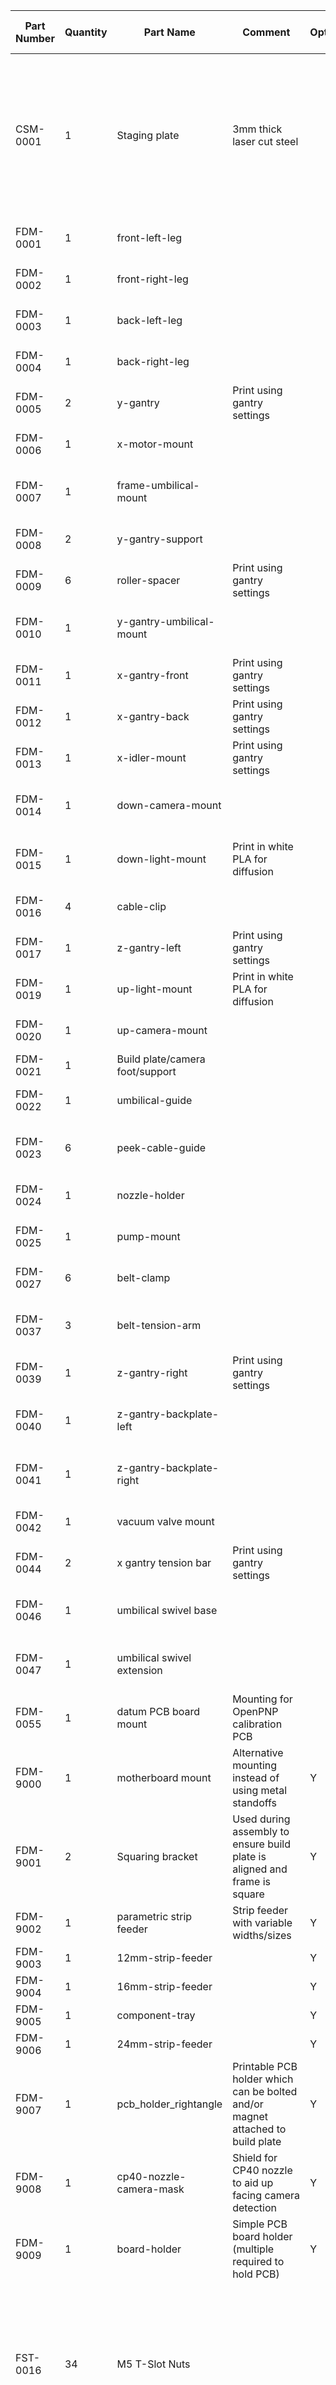 |Part Number|Quantity|Part Name|Comment|Optional|Image|3d Model Filename|FreeCad Model Filename|Supplier|Supplier URL|Alt. Supplier|Alt. Supplier URL|
|-----------|-----------|-----------|-----------|-----------|-----------|-----------|-----------|-----------|-----------|-----------|-----------|
|CSM-0001|1|Staging plate|3mm thick laser cut steel||<img src="https://cdn.shopify.com/s/files/1/0570/4256/7355/products/staging-plate-hero.png?v=1624726134" width="256"/>|||Opulo|[Link](https://opulo.io/products/staging-plate)|||
|FDM-0001|1|front-left-leg||||FDM-0001.stl|FDM-0001_front-left-leg.FCStd|||||
|FDM-0002|1|front-right-leg||||FDM-0002.stl|FDM-0002_front-right-leg.FCStd|||||
|FDM-0003|1|back-left-leg||||FDM-0003.stl|FDM-0003_back-left-leg.FCStd|||||
|FDM-0004|1|back-right-leg||||FDM-0004.stl|FDM-0004_back-right-leg.FCStd|||||
|FDM-0005|2|y-gantry|Print using gantry settings|||FDM-0005.stl|FDM-0005_y-gantry.FCStd|||||
|FDM-0006|1|x-motor-mount||||FDM-0006.stl|FDM-0006_x-motor-mount.FCStd|||||
|FDM-0007|1|frame-umbilical-mount||||FDM-0007.stl|FDM-0007_frame-umbilical-mount.FCStd|||||
|FDM-0008|2|y-gantry-support||||FDM-0008.stl|FDM-0008_y-gantry-support.FCStd|||||
|FDM-0009|6|roller-spacer|Print using gantry settings|||FDM-0009.stl|FDM-0009_roller-spacer.FCStd|||||
|FDM-0010|1|y-gantry-umbilical-mount||||FDM-0010.stl|FDM-0010_y-gantry-umbilical-mount.FCStd|||||
|FDM-0011|1|x-gantry-front|Print using gantry settings|||FDM-0011.stl|FDM-0011_x-gantry-front.FCStd|||||
|FDM-0012|1|x-gantry-back|Print using gantry settings|||FDM-0012.stl|FDM-0012_x-gantry-back.FCStd|||||
|FDM-0013|1|x-idler-mount|Print using gantry settings|||FDM-0013.stl|FDM-0013_x-idler-mount.FCStd|||||
|FDM-0014|1|down-camera-mount||||FDM-0014.stl|FDM-0014_down-camera-mount.FCStd|||||
|FDM-0015|1|down-light-mount|Print in white PLA for diffusion|||FDM-0015.stl|FDM-0015_down-light-mount.FCStd|||||
|FDM-0016|4|cable-clip||||FDM-0016.stl|FDM-0016_cable-clip.FCStd|||||
|FDM-0017|1|z-gantry-left|Print using gantry settings|||FDM-0017.stl|FDM-0017_z-gantry-left.FCStd|||||
|FDM-0019|1|up-light-mount|Print in white PLA for diffusion|||FDM-0019.stl|FDM-0019_up-light-mount.FCStd|||||
|FDM-0020|1|up-camera-mount||||FDM-0020.stl|FDM-0020_up-camera-mount.FCStd|||||
|FDM-0021|1|Build plate/camera foot/support||||FDM-0021.stl|FDM-0021_foot.FCStd|||||
|FDM-0022|1|umbilical-guide||||FDM-0022.stl|FDM-0022_umbilical-guide.FCStd|||||
|FDM-0023|6|peek-cable-guide||||FDM-0023.stl|FDM-0023_peek-cable-guide.FCStd|||||
|FDM-0024|1|nozzle-holder||||FDM-0024.stl|FDM-0024_nozzle-holder.FCStd|||||
|FDM-0025|1|pump-mount||||FDM-0025.stl|FDM-0025_pump-mount.FCStd|||||
|FDM-0027|6|belt-clamp||||FDM-0027.stl|FDM-0027_belt-clamp.FCStd|||||
|FDM-0037|3|belt-tension-arm||||FDM-0037.stl|FDM-0037_belt-tension-arm.FCStd|||||
|FDM-0039|1|z-gantry-right|Print using gantry settings|||FDM-0039.stl|FDM-0039_z-gantry-right.FCStd|||||
|FDM-0040|1|z-gantry-backplate-left||||FDM-0040.stl|FDM-0040_z-gantry-backplate-left.FCStd|||||
|FDM-0041|1|z-gantry-backplate-right||||FDM-0041.stl|FDM-0041_z-gantry-backplate-right.FCStd|||||
|FDM-0042|1|vacuum valve mount||||FDM-0042.stl|FDM-0042_valve-mount.FCStd|||||
|FDM-0044|2|x gantry tension bar|Print using gantry settings|||FDM-0044.stl|FDM-0044_x-gantry-tension-bar.FCStd|||||
|FDM-0046|1|umbilical swivel base||||FDM-0046.stl|FDM-0046_umbilical-swivel-base.FCStd|||||
|FDM-0047|1|umbilical swivel extension||||FDM-0047.stl|FDM-0047_umbilical-swivel-extension.FCStd|||||
|FDM-0055|1|datum PCB board mount|Mounting for OpenPNP calibration PCB|||FDM-0055.stl|FDM-0055_datum-board-mount.FCStd|||||
|FDM-9000|1|motherboard mount|Alternative mounting instead of using metal standoffs|Y||||||||
|FDM-9001|2|Squaring bracket|Used during assembly to ensure build plate is aligned and frame is square|Y||FDM-9001.stl|FDM-9001_squaring-bracket.FCStd|||||
|FDM-9002|1|parametric strip feeder|Strip feeder with variable widths/sizes|Y||||||||
|FDM-9003|1|12mm-strip-feeder||Y||||||||
|FDM-9004|1|16mm-strip-feeder||Y||||||||
|FDM-9005|1|component-tray||Y||||||||
|FDM-9006|1|24mm-strip-feeder||Y||||||||
|FDM-9007|1|pcb_holder_rightangle|Printable PCB holder which can be bolted and/or magnet attached to build plate|Y||||||||
|FDM-9008|1|cp40-nozzle-camera-mask|Shield for CP40 nozzle to aid up facing camera detection|Y||||||||
|FDM-9009|1|board-holder|Simple PCB board holder (multiple required to hold PCB)|Y||||||||
|FST-0016|34|M5 T-Slot Nuts|||<img src="https://m.media-amazon.com/images/I/51AI2rmWaML._AC_SX466_.jpg" width="256"/>|||Amazon|[Link](https://amzn.to/3b1d14V)|||
|FST-0017|3|M3 Stainless Steel Cap Nut|||<img src="https://www.mcmaster.com/mvD/Contents/gfx/ImageCache/940/94000a330-@1x_637617828589173547.png" width="256"/>|||McMaster|[Link](https://www.mcmaster.com/94000A330)|||
|FST-0018|31|ISO4032 Nut M5|Standard nut||<img src="https://www.mcmaster.com/mvD/Contents/gfx/ImageCache/905/90592A095p1-b01-digitall@2x_636713274655350000.png" width="256"/>|||McMaster|[Link](https://www.mcmaster.com/90592a095)|||
|FST-0020|30|ISO4762 Screw M5x10|Cap Head Screw||<img src="https://i.accu.co.uk/360/_APC/SSC-A2/0_20.png?w=200" width="256"/>|||McMaster|[Link](https://www.mcmaster.com/93070a121)|||
|FST-0021|14|ISO4762 Screw M5x25|Cap Head Screw||<img src="https://i.accu.co.uk/360/_APC/SSC-A2/0_20.png?w=200" width="256"/>|||McMaster|[Link](https://www.mcmaster.com/90128A249)|||
|FST-0024|43|ISO4032 Nut M3|Standard nut||<img src="https://www.mcmaster.com/mvD/Contents/gfx/ImageCache/905/90592A085p1-b01-digitall@2x_636713274654410000.png" width="256"/>|||McMaster|[Link](https://www.mcmaster.com/90592A085)|||
|FST-0029|11|ISO4762 Screw M3x16|Cap Head Screw||<img src="https://i.accu.co.uk/360/_APC/SSC-A2/0_20.png?w=200" width="256"/>|||McMaster|[Link](https://www.mcmaster.com/91292A115)|||
|FST-0031|9|ISO4762 Screw M3x30|Cap Head Screw||<img src="https://i.accu.co.uk/360/_APC/SSC-A2/0_20.png?w=200" width="256"/>|||McMaster|[Link](https://www.mcmaster.com/91292A022)|||
|FST-0032|8|ISO4762 Screw M2.5x8|Cap Head Screw||<img src="https://i.accu.co.uk/360/_APC/SSC-A2/0_20.png?w=200" width="256"/>|||McMaster|[Link](https://www.mcmaster.com/91239A756)|||
|FST-0033|7|DIN985 Nut M5|Nylon Locking Nut||<img src="https://res.cloudinary.com/rsc/image/upload/F0524310-01" width="256"/>|||||||
|FST-0034|4|ISO4762 Screw M2.5x20|||<img src="https://i.accu.co.uk/360/_APC/SSC-A2/0_20.png?w=200" width="256"/>|||||||
|FST-0035|14|ISO4762 Screw M5x40|||<img src="https://i.accu.co.uk/360/_APC/SSC-A2/0_20.png?w=200" width="256"/>|||||||
|FST-0036|18|ISO7380-1 Screw M3x10|Hexagon socket button head screw||<img src="https://www.mcmaster.com/mvD/Contents/gfx/ImageCache/913/91306A379p1-b01-digitall@1x_637067327753177788.png" width="256"/>|||||||
|FST-0037|14|ISO7380-1 Screw M3x14|Hexagon socket button head screw||<img src="https://www.mcmaster.com/mvD/Contents/gfx/ImageCache/913/91306A379p1-b01-digitall@1x_637067327753177788.png" width="256"/>|||||||
|FST-0038|31|ISO7380-1 Screw M3x8|Hexagon socket button head screw||<img src="https://www.mcmaster.com/mvD/Contents/gfx/ImageCache/913/91306A379p1-b01-digitall@1x_637067327753177788.png" width="256"/>|||||||
|FST-0039|16|ISO7380-1 Screw M5x8|Hexagon socket button head screw||<img src="https://www.mcmaster.com/mvD/Contents/gfx/ImageCache/913/91306A379p1-b01-digitall@1x_637067327753177788.png" width="256"/>|||||||
|OTS-0001|1|CP40 Holder|||<img src="https://www.robotdigg.com/crab/image/2016/09/24/2dc797b0066ef492441f43c2f25c37a9-300-300.jpeg" width="256"/>|||RobotDigg|[Link](https://www.robotdigg.com/product/799/OpenPnP-CP40-Holder)|Alibaba|[Link](https://www.alibaba.com/product-detail/SMT-SPARE-PARTS-SAMSUNG-CP40-NOZZLE_60863912898.html?spm=a2700.galleryofferlist.normal_offer.d_title.795d3049d6w6hc)|
|OTS-0002|2|ELP Camera (720p, 6mm lens)||||||||||
|OTS-0003|1|Vacuum Pump||||||Amazon|[Link](https://www.amazon.com/gp/product/B0786BQYKM/ref=ppx_yo_dt_b_asin_title_o01_s01?ie=UTF8&psc=1)|||
|OTS-0005|10|Zip tie||||||||||
|OTS-0007|1|Y Gantry Braided Cable Sleeve Cable Protector||||||||||
|OTS-0008|1|X Gantry Braided Cable Sleeve Cable Protector||||||||||
|OTS-0009|1|Pneumatic Union Y Reducer||||||Automation Direct|[Link](https://www.automationdirect.com/adc/shopping/catalog/pneumatic_components/push-to-connect_union_pneumatic_fittings_(thermoplastic)/union_y_reducer/ury6m-4m)|||
|OTS-0010|7|20mm x 20mm Aluminum V-Slot - 600mm||||||Amazon|[Link](https://www.amazon.com/gp/product/B085BMVZM7/ref=ppx_yo_dt_b_search_asin_title?ie=UTF8&psc=1)|||
|OTS-0011|10|V-Slot Rollers|5mm center hole/24mm diameter outer/10.2mm width||<img src="https://m.media-amazon.com/images/I/614DXvFTqsL._SX522_.jpg" width="256"/>|||Amazon|[Link](https://amzn.to/2Y71mP9)|||
|OTS-0012|4|NEMA 17 Stepper Motor|||<img src="https://m.media-amazon.com/images/I/51vXZxg5QFL._SL1000_.jpg" width="256"/>|||Amazon|[Link](https://www.amazon.com/STEPPERONLINE-Stepper-63-74oz-Connector-Extruder/dp/B07LCHHQ97/ref=sr_1_4?dchild=1&keywords=nema+17+stepper+motor&qid=1621417893&s=industrial&sr=1-4)|||
|OTS-0013|1|NEMA 11 Hollow Shaft Stepper 11HY3406-9SK842||||||RobotDigg|[Link](https://www.robotdigg.com/product/798/NEMA11-hollow-shaft-stepper-for-Pick-and-Place-Machine)|||
|OTS-0014|4|9mm LML9B Miniature Linear Rail (100mm length)|||<img src="https://m.media-amazon.com/images/I/51WG8VNpIYL._AC_SX466_.jpg" width="256"/>|||Amazon|[Link](https://amzn.to/2Y2p8vJ)|||
|OTS-0015|6|2020 Corner Bracket (metal)||||||Amazon|[Link](https://www.amazon.com/Black-Corner-Connector-Aluminum-Extrusion/dp/B01GF2LG86/ref=sr_1_58?crid=2GQK0KJNHKAPK&dchild=1&keywords=2020+aluminum+extrusion+bracket&qid=1621416786&s=hi&sprefix=2020+bracket+alumin%2Ctools%2C157&sr=1-58)|McMaster|[Link](https://www.mcmaster.com/5537T498/)|
|OTS-0016|4|GT2 Idler||||||Amazon|[Link](https://www.amazon.com/WINSINN-Aluminum-Timing-Pulley-Printer/dp/B07BPGYX3G/ref=psdc_16411441_t1_B078SD2XGL)|||
|OTS-0017|4|GT2 Pulleys||||||Amazon|[Link](https://www.amazon.com/WINSINN-Aluminum-Synchronous-Timing-Printer/dp/B077GNZK3J/ref=psdc_16411441_t1_B07JJLZTLV?th=1)|||
|OTS-0018|1|Push-To-Connect Pneumatic Fitting - MS4M-M5||||||Automation Direct|[Link](https://www.automationdirect.com/adc/shopping/catalog/pneumatic_components/push-to-connect_r-thread_pneumatic_fittings_(thermoplastic)/male_straight_(hex_body)/ms4m-m5)|||
|OTS-0019|3|Makerbot Limit Switch|||<img src="https://m.media-amazon.com/images/I/51EsYhyjJAL.jpg" width="256"/>|||Amazon|[Link](https://www.amazon.com/D-FLIFE-Printer-Mechanical-Switches-Makerbot/dp/B089K5MX21)|||
|OTS-0020|1|3-Way_Solenoid_Valve||||||||||
|OTS-0021|1|1kg Spool of PLA|Recommend dark color except for where stated||<img src="https://m.media-amazon.com/images/I/61WRJDT8HjL._AC_SX679_.jpg" width="256"/>|||Amazon|[Link](https://amzn.to/3rUwGiQ)|||
|OTS-0022|1|GT2 Timing Belt - 5 Meters||||||Amazon|[Link](https://www.amazon.com/Mercurry-Meters-timing-Rostock-GT2-6mm/dp/B071K8HYB4/ref=sr_1_3?crid=1HKUJHXOT3UPI&dchild=1&keywords=gt2+timing+belt&qid=1595949621&s=industrial&sprefix=gt2+timing+%2Cindustrial%2C144&sr=1-3)|||
|OTS-0023|1|Pneumatic Tubing (4mm OD)||||||Automation Direct|[Link](https://www.automationdirect.com/adc/shopping/catalog/pneumatic_components/flexible_pneumatic_tubing_-a-_hoses/straight_polyurethane_(pur)_tubing/5-z-32_inch_(4_mm)/pu532blk100)|||
|OTS-0024|1|Pneumatic Tubing (6mm OD)||||||Automation Direct|[Link](https://www.automationdirect.com/adc/shopping/catalog/pneumatic_components/flexible_pneumatic_tubing_-a-_hoses/straight_polyurethane_(pur)_tubing/6_mm/pu6mblk100)|||
|OTS-0025|1|CP40 nozzle CP40LV-N08||||||RobotDigg|[Link](https://www.robotdigg.com/product/800/OpenPnP-nozzle-CP40LV)|Alibaba|[Link](https://www.alibaba.com/product-detail/CP40-nozzle-FOR-SAMSUNG-SMT-machine_60494600926.html?spm=a2700.galleryofferlist.normal_offer.d_title.5c136d88lxMN2d)|
|OTS-0026|1|Rubber Band||||||Amazon|[Link](https://www.amazon.com/Alliance-26649-Advantage-Contains-Approx/dp/B008X09P96)|||
|OTS-0027|1|24V Power Supply||||||||||
|OTS-0028|1|CP40 nozzle CP40LV-N14||Y||||||||
|OTS-0029|1|CP40 nozzle CP40LV-N24||Y||||||||
|OTS-0030|1|CP40 nozzle CP40LV-N40||Y||||||||
|OTS-0031|1|CP40 nozzle CP40LV-N045||Y||||||||
|OTS-0032|1|CP40 nozzle CP40LV-N75||Y||||||||
|PCB-0001|1|Motherboard|||<img src="https://cdn.shopify.com/s/files/1/0570/4256/7355/products/MoboRev03_900x.png?v=1622838969" width="256"/>|||Opulo|[Link](https://opulo.io/products/index-motherboard-rev-03)|||
|PCB-0002|1|Datum PCB OpenPNP calibration||||||||||
|PCB-0003|2|Ring light PCB||||||||||
